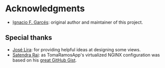 # Acknowledgments

- [Ignacio F. Garcés](https://github.com/ifgarces): original author and maintainer of this project.

## Special thanks

- [José Lira](https://github.com/PepeLira): for providing helpful ideas at designing some views.
- [Satendra Rai](https://gist.github.com/satendra02): as TomaRamosApp's virtualized NGINX configuration was based on his [great GitHub Gist](https://gist.github.com/satendra02/1b335b06bfc5921df486f26bd98e0e89).
